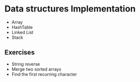 # Data structures Implementation
* Array
* HashTable
* Linked List
* Stack


## Exercises
* String reverse
* Merge two sorted arrays
* Find the first recurring character